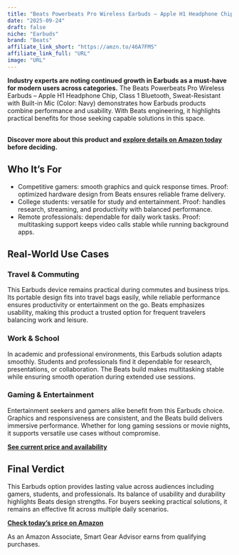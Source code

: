 ```yaml
---
title: "Beats Powerbeats Pro Wireless Earbuds – Apple H1 Headphone Chip, Class 1 Bluetooth, Sweat-Resistant with Built-in Mic (Color: Navy)"
date: "2025-09-24"
draft: false
niche: "Earbuds"
brand: "Beats"
affiliate_link_short: "https://amzn.to/46A7FMS"
affiliate_link_full: "URL"
image: "URL"
---
```


<p><strong>Industry experts are noting continued growth in Earbuds as a must-have for modern users across categories.</strong> The Beats Powerbeats Pro Wireless Earbuds – Apple H1 Headphone Chip, Class 1 Bluetooth, Sweat-Resistant with Built-in Mic (Color: Navy) demonstrates how Earbuds products combine performance and usability. With Beats engineering, it highlights practical benefits for those seeking capable solutions in this space.</p>
<br>
<strong>Discover more about this product and <a href="https://amzn.to/46A7FMS" rel="nofollow sponsored">explore details on Amazon today</a> before deciding.</strong>
<br>

<h2>Who It’s For</h2>
<ul>
  <li>Competitive gamers: smooth graphics and quick response times. Proof: optimized hardware design from Beats ensures reliable frame delivery.</li>
  <li>College students: versatile for study and entertainment. Proof: handles research, streaming, and productivity with balanced performance.</li>
  <li>Remote professionals: dependable for daily work tasks. Proof: multitasking support keeps video calls stable while running background apps.</li>
</ul>

<h2>Real-World Use Cases</h2>

<h3>Travel & Commuting</h3>
<p>This Earbuds device remains practical during commutes and business trips. Its portable design fits into travel bags easily, while reliable performance ensures productivity or entertainment on the go. Beats emphasizes usability, making this product a trusted option for frequent travelers balancing work and leisure.</p>

<h3>Work & School</h3>
<p>In academic and professional environments, this Earbuds solution adapts smoothly. Students and professionals find it dependable for research, presentations, or collaboration. The Beats build makes multitasking stable while ensuring smooth operation during extended use sessions.</p>

<h3>Gaming & Entertainment</h3>
<p>Entertainment seekers and gamers alike benefit from this Earbuds choice. Graphics and responsiveness are consistent, and the Beats build delivers immersive performance. Whether for long gaming sessions or movie nights, it supports versatile use cases without compromise.</p>

<p><strong><a href="https://amzn.to/46A7FMS" rel="nofollow sponsored">See current price and availability</a></strong></p>

<h2>Final Verdict</h2>
<p>This Earbuds option provides lasting value across audiences including gamers, students, and professionals. Its balance of usability and durability highlights Beats design strengths. For buyers seeking practical solutions, it remains an effective fit across multiple daily scenarios.</p>

<p><strong><a href="https://amzn.to/46A7FMS" rel="nofollow sponsored">Check today’s price on Amazon</a></strong></p>

<p>As an Amazon Associate, Smart Gear Advisor earns from qualifying purchases.</p>
